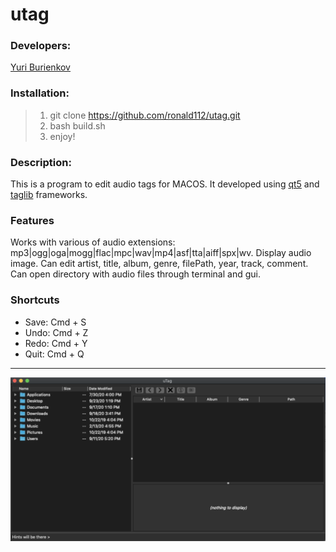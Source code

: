 # utag
### Developers:
[Yuri Burienkov](https://github.com/ronald112)

### Installation:
>1. git clone https://github.com/ronald112/utag.git
>2. bash build.sh
>3. enjoy!

### Description:
This is a program to edit audio tags for MACOS. It developed using [qt5](https://github.com/qt/qt5) and [taglib](https://github.com/taglib/taglib) frameworks.

### Features
Works with various of audio extensions: mp3|ogg|oga|mogg|flac|mpc|wav|mp4|asf|tta|aiff|spx|wv. Display audio image. Can edit artist, title, album, genre, filePath, year, track, comment. Can open directory with audio files through terminal and gui.

### Shortcuts
<ul>
  <li>Save: Cmd + S</li>
  <li>Undo: Cmd + Z</li>
  <li>Redo: Cmd + Y</li>
  <li>Quit: Cmd + Q</li>  
</ul>

--------
![utag Main window view](demo/mainWindowView.png)
